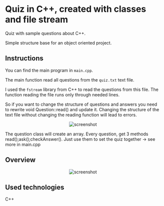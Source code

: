 # Quiz in C++, created with classes and file stream

Quiz with sample questions about C++.

Simple structure base for an object oriented project.

## Instructions

You can find the main program in `main.cpp`.

The main function read all questions from the `quiz.txt` text file.

I used the `fstream` library from C++ to read the questions from this file.
The function reading the file runs only through needed lines. 

So if you want to change the structure of questions and answers you need to rewrite void Question::read() and update it.
Changing the structure of the text file without changing the reading function will lead to errors.

<p align="center">
    <img src="https://github.com/PatrycjaMicle/object-oriented-quiz/blob/main/IMAGES/Screenshot3.jpg?raw=true" alt="screenshot" />
</p>

The question class will create an array.
Every question, get 3 methods read();ask();checkAnswer(). 
Just use them to set the quiz together -> see more in main.cpp


## Overview
<p align="center">
    <img src="https://github.com/PatrycjaMicle/object-oriented-quiz/blob/main/IMAGES/screenshot-quiz.jpg?raw=true" alt="screenshot" />
</p>

## Used technologies
C++

